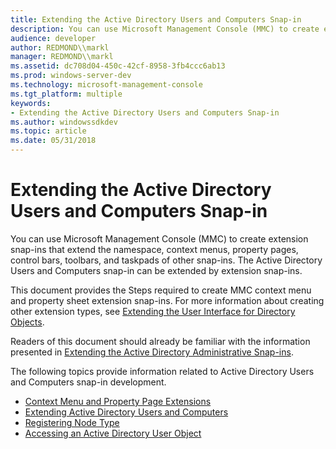 ```yaml
---
title: Extending the Active Directory Users and Computers Snap-in
description: You can use Microsoft Management Console (MMC) to create extension snap-ins that extend the namespace, context menus, property pages, control bars, toolbars, and taskpads of other snap-ins.
audience: developer
author: REDMOND\\markl
manager: REDMOND\\markl
ms.assetid: dc708d04-450c-42cf-8958-3fb4ccc6ab13
ms.prod: windows-server-dev
ms.technology: microsoft-management-console
ms.tgt_platform: multiple
keywords:
- Extending the Active Directory Users and Computers Snap-in
ms.author: windowssdkdev
ms.topic: article
ms.date: 05/31/2018
---
```


# Extending the Active Directory Users and Computers Snap-in

You can use Microsoft Management Console (MMC) to create extension snap-ins that extend the namespace, context menus, property pages, control bars, toolbars, and taskpads of other snap-ins. The Active Directory Users and Computers snap-in can be extended by extension snap-ins.

This document provides the Steps required to create MMC context menu and property sheet extension snap-ins. For more information about creating other extension types, see [Extending the User Interface for Directory Objects](https://msdn.microsoft.com/library/ms676902).

Readers of this document should already be familiar with the information presented in [Extending the Active Directory Administrative Snap-ins](extending-the-active-directory-administrative-snap-ins.md).

The following topics provide information related to Active Directory Users and Computers snap-in development.

-   [Context Menu and Property Page Extensions](context-menu-and-property-page-extensions.md)
-   [Extending Active Directory Users and Computers](extending-active-directory-users-and-computers.md)
-   [Registering Node Type](registering-node-type.md)
-   [Accessing an Active Directory User Object](accessing-an-active-directory-user-object.md)

 

 




